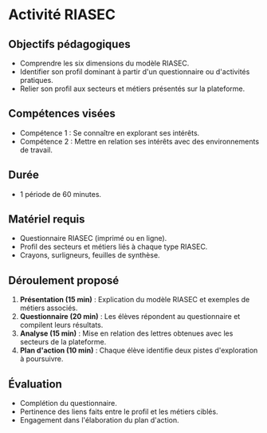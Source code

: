 # Activité RIASEC

## Objectifs pédagogiques
- Comprendre les six dimensions du modèle RIASEC.
- Identifier son profil dominant à partir d'un questionnaire ou d'activités pratiques.
- Relier son profil aux secteurs et métiers présentés sur la plateforme.

## Compétences visées
- Compétence 1 : Se connaître en explorant ses intérêts.
- Compétence 2 : Mettre en relation ses intérêts avec des environnements de travail.

## Durée
- 1 période de 60 minutes.

## Matériel requis
- Questionnaire RIASEC (imprimé ou en ligne).
- Profil des secteurs et métiers liés à chaque type RIASEC.
- Crayons, surligneurs, feuilles de synthèse.

## Déroulement proposé
1. **Présentation (15 min)** : Explication du modèle RIASEC et exemples de métiers associés.
2. **Questionnaire (20 min)** : Les élèves répondent au questionnaire et compilent leurs résultats.
3. **Analyse (15 min)** : Mise en relation des lettres obtenues avec les secteurs de la plateforme.
4. **Plan d'action (10 min)** : Chaque élève identifie deux pistes d'exploration à poursuivre.

## Évaluation
- Complétion du questionnaire.
- Pertinence des liens faits entre le profil et les métiers ciblés.
- Engagement dans l'élaboration du plan d'action.
